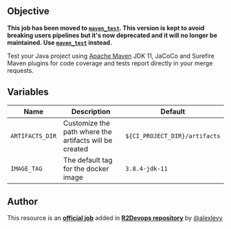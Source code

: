 ## Objective

**This job has been moved to [`maven_test`](https://r2devops.io/_/r2devops-bot/maven_test).
This version is kept to avoid breaking users pipelines but it's now deprecated
and it will no longer be maintained.  Use
[`maven_test`](https://r2devops.io/_/r2devops-bot/maven_test) instead.**

Test your Java project using [Apache Maven](http://maven.apache.org/) JDK 11, JaCoCo and Surefire Maven plugins for code coverage and tests report directly in your merge requests.

## Variables
| Name | Description | Default |
| ---- | ------------| ------- |
| `ARTIFACTS_DIR` | Customize the path where the artifacts will be created | `${CI_PROJECT_DIR}/artifacts` |
| `IMAGE_TAG` | The default tag for the docker image | `3.8.4-jdk-11`  |

## Author
This resource is an **[official job](https://docs.r2devops.io/get-started/faq/#use-a-template)** added in [**R2Devops repository**](https://gitlab.com/r2devops/hub) by [@alexlevy](https://gitlab.com/alexlevy)
